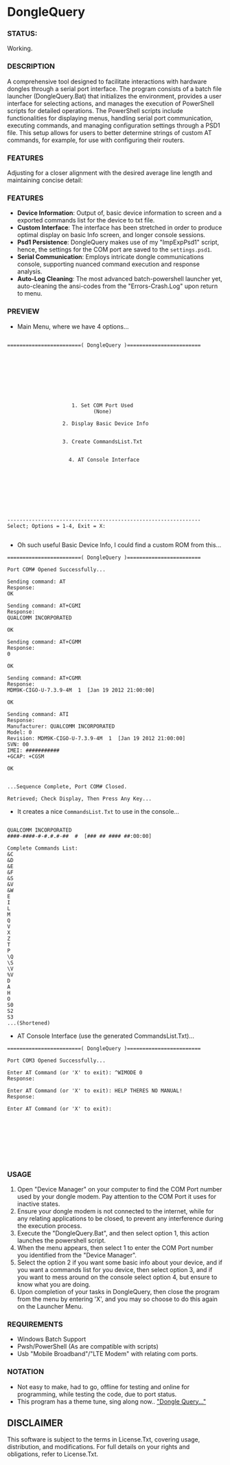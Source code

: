 # DongleQuery

### STATUS: 
Working.

### DESCRIPTION
A comprehensive tool designed to facilitate interactions with hardware dongles through a serial port interface. The program consists of a batch file launcher (DongleQuery.Bat) that initializes the environment, provides a user interface for selecting actions, and manages the execution of PowerShell scripts for detailed operations. The PowerShell scripts include functionalities for displaying menus, handling serial port communication, executing commands, and managing configuration settings through a PSD1 file. This setup allows for users to better determine strings of custom AT commands, for example, for use with configuring their routers.

### FEATURES

Adjusting for a closer alignment with the desired average line length and maintaining concise detail:

### FEATURES
- **Device Information**: Output of, basic device information to screen and a exported commands list for the device to txt file. 
- **Custom Interface**: The interface has been stretched in order to produce optimal display on basic Info screen, and longer console sessions.
- **Psd1 Persistence**: DongleQuery makes use of my "ImpExpPsd1" script, hence, the settings for the COM port are saved to the `settings.psd1`.
- **Serial Communication**: Employs intricate dongle communications console, supporting nuanced command execution and response analysis.
- **Auto-Log Cleaning**: The most advanced batch-powershell launcher yet, auto-cleaning the ansi-codes from the "Errors-Crash.Log" upon return to menu.

### PREVIEW
- Main Menu, where we have 4 options...
```

========================( DongleQuery )========================









                     1. Set COM Port Used
                            (None)

                  2. Display Basic Device Info


                  3. Create CommandsList.Txt


                    4. AT Console Interface









---------------------------------------------------------------
Select; Options = 1-4, Exit = X:


```
- Oh such useful Basic Device Info, I could find a custom ROM from this...
```
========================( DongleQuery )========================

Port COM# Opened Successfully...

Sending command: AT
Response:
OK

Sending command: AT+CGMI
Response:
QUALCOMM INCORPORATED

OK

Sending command: AT+CGMM
Response:
0

OK

Sending command: AT+CGMR
Response:
MDM9K-CIGO-U-7.3.9-4M  1  [Jan 19 2012 21:00:00]

OK

Sending command: ATI
Response:
Manufacturer: QUALCOMM INCORPORATED
Model: 0
Revision: MDM9K-CIGO-U-7.3.9-4M  1  [Jan 19 2012 21:00:00]
SVN: 00
IMEI: ###########
+GCAP: +CGSM

OK


...Sequence Complete, Port COM# Closed.

Retrieved; Check Display, Then Press Any Key...
```
- It creates a nice `CommandsList.Txt` to use in the console...
```

QUALCOMM INCORPORATED
####-####-#-#.#.#-##  #  [### ## #### ##:00:00]

Complete Commands List:
&C
&D
&E
&F
&S
&V
&W
E
I
L
M
Q
V
X
Z
T
P
\Q
\S
\V
%V
D
A
H
O
S0
S2
S3
...(Shortened)
```
- AT Console Interface  (use the generated CommandsList.Txt)...
```
========================( DongleQuery )========================

Port COM3 Opened Successfully...

Enter AT Command (or 'X' to exit): ^WIMODE 0
Response:

Enter AT Command (or 'X' to exit): HELP THERES NO MANUAL!
Response:

Enter AT Command (or 'X' to exit):









```

### USAGE
1. Open "Device Manager" on your computer to find the COM Port number used by your dongle modem. Pay attention to the COM Port it uses for inactive states.
2. Ensure your dongle modem is not connected to the internet, while for any relating applications to be closed, to prevent any interference during the execution process.
3. Execute the "DongleQuery.Bat", and then select option 1, this action launches the powershell script.
5. When the menu appears, then select 1 to enter the COM Port number you identified from the "Device Manager".
6. Select the option 2 if you want some basic info about your device, and if you want a commands list for you device, then select option 3, and if you want to mess around on the console select option 4, but ensure to know what you are doing.
7. Upon completion of your tasks in DongleQuery, then close the program from the menu by entering 'X', and you may so choose to do this again on the Launcher Menu.

### REQUIREMENTS
- Windows Batch Support
- Pwsh/PowerShell (As are compatible with scripts)
- Usb "Mobile Broadband"/"LTE Modem" with relating com ports.

### NOTATION
- Not easy to make, had to go, offline for testing and online for programming, while testing the code, due to port status.
- This program has a theme tune, sing along now.. ["Dongle Query..."](https://www.youtube.com/watch?v=QGKiC2suCHQ)

## DISCLAIMER
This software is subject to the terms in License.Txt, covering usage, distribution, and modifications. For full details on your rights and obligations, refer to License.Txt.
